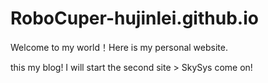# RoboCuper-hujinlei.github.io
Welcome to my world！Here is my personal website.

this my blog!
I will start the second site > SkySys 
come on!
